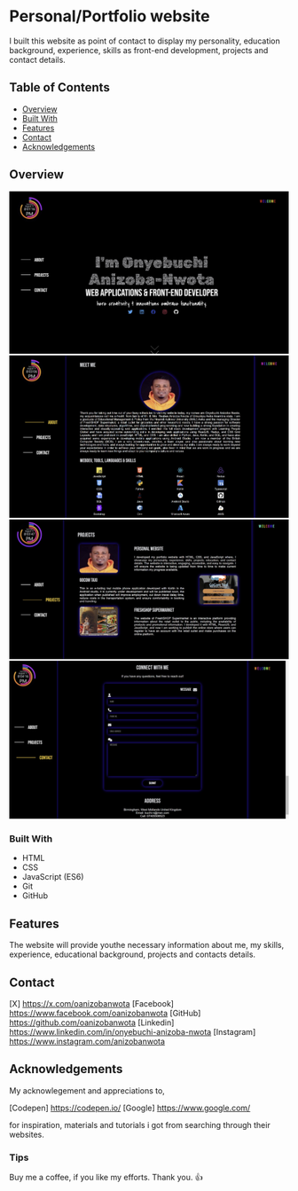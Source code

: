 # Personal/Portfolio website 

I built this website as point of contact to display my personality, education background, experience, skills as front-end development, projects and contact details.

## Table of Contents

- [Overview](#overview)
- [Built With](#built-with)
- [Features](#features)
- [Contact](#contact)
- [Acknowledgements](#acknowledgements)

## Overview

![welcome page](assets/imgs/welcomepage.jpg)
![about me section](assets/imgs/aboutpage.jpg)
![project section](assets/imgs/projectpage.jpg)
![contact details](assets/imgs/contactpage.jpg)

### Built With

* HTML
* CSS
* JavaScript (ES6)
* Git
* GitHub

## Features

The website will provide youthe necessary information about me, my skills, experience, educational background, projects and contacts details.

## Contact

[X] https://x.com/oanizobanwota
[Facebook] https://www.facebook.com/oanizobanwota
[GitHub] https://github.com/oanizobanwota
[Linkedin] https://www.linkedin.com/in/onyebuchi-anizoba-nwota
[Instagram] https://www.instagram.com/anizobanwota

## Acknowledgements

My acknowlegement and appreciations to,

[Codepen] https://codepen.io/
[Google] https://www.google.com/

for inspiration, materials and tutorials i got from searching through their websites.

### Tips
Buy me a coffee, if you like my efforts. 
Thank you. :thumbsup:


